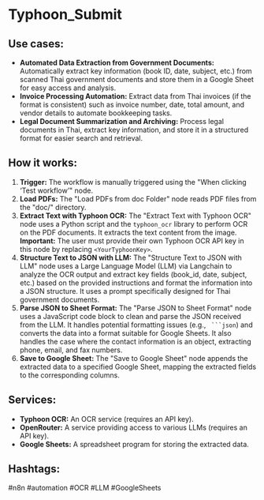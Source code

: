 # Typhoon_Submit

## Use cases:

- **Automated Data Extraction from Government Documents:** Automatically extract key information (book ID, date, subject, etc.) from scanned Thai government documents and store them in a Google Sheet for easy access and analysis.
- **Invoice Processing Automation:** Extract data from Thai invoices (if the format is consistent) such as invoice number, date, total amount, and vendor details to automate bookkeeping tasks.
- **Legal Document Summarization and Archiving:** Process legal documents in Thai, extract key information, and store it in a structured format for easier search and retrieval.

## How it works:

1. **Trigger:** The workflow is manually triggered using the "When clicking ‘Test workflow’" node.
2. **Load PDFs:** The "Load PDFs from doc Folder" node reads PDF files from the "doc/" directory.
3. **Extract Text with Typhoon OCR:** The "Extract Text with Typhoon OCR" node uses a Python script and the `typhoon_ocr` library to perform OCR on the PDF documents.  It extracts the text content from the image. **Important:** The user must provide their own Typhoon OCR API key in this node by replacing `<YourTyphoonKey>`.
4. **Structure Text to JSON with LLM:** The "Structure Text to JSON with LLM" node uses a Large Language Model (LLM) via Langchain to analyze the OCR output and extract key fields (book_id, date, subject, etc.) based on the provided instructions and format the information into a JSON structure. It uses a prompt specifically designed for Thai government documents.
5. **Parse JSON to Sheet Format:** The "Parse JSON to Sheet Format" node uses a JavaScript code block to clean and parse the JSON received from the LLM. It handles potential formatting issues (e.g., ` ```json`) and converts the data into a format suitable for Google Sheets. It also handles the case where the contact information is an object, extracting phone, email, and fax numbers.
6. **Save to Google Sheet:** The "Save to Google Sheet" node appends the extracted data to a specified Google Sheet, mapping the extracted fields to the corresponding columns.

## Services:

- **Typhoon OCR:** An OCR service (requires an API key).
- **OpenRouter:** A service providing access to various LLMs (requires an API key).
- **Google Sheets:** A spreadsheet program for storing the extracted data.

## Hashtags:

#n8n #automation #OCR #LLM #GoogleSheets
